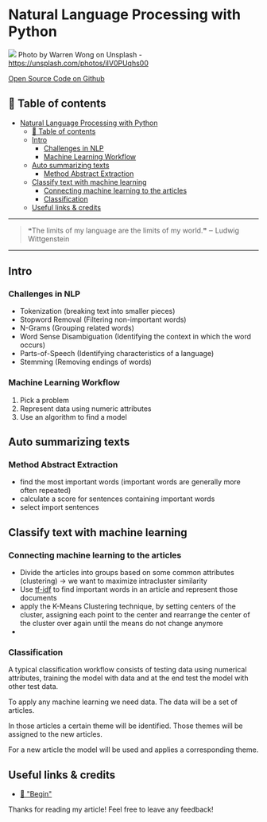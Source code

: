 # Natural Language Processing with Python

[<img src="https://images.unsplash.com/photo-1493492473127-f5b4cafeb0b1?dpr=1&auto=compress,format&fit=crop&w=2551&h=&q=80&cs=tinysrgb&crop=">](
https://unsplash.com/photos/iIV0PUqhs00)
Photo by Warren Wong on Unsplash - https://unsplash.com/photos/iIV0PUqhs00


[Open Source Code on Github](asdfasdf)



## 📄 Table of contents
<!-- TOC -->

- [Natural Language Processing with Python](#natural-language-processing-with-python)
  - [📄 Table of contents](#📄-table-of-contents)
  - [Intro](#intro)
    - [Challenges in NLP](#challenges-in-nlp)
    - [Machine Learning Workflow](#machine-learning-workflow)
  - [Auto summarizing texts](#auto-summarizing-texts)
    - [Method Abstract Extraction](#method-abstract-extraction)
  - [Classify text with machine learning](#classify-text-with-machine-learning)
    - [Connecting machine learning to the articles](#connecting-machine-learning-to-the-articles)
    - [Classification](#classification)
  - [Useful links & credits](#useful-links--credits)

<!-- /TOC -->

---
>❝The limits of my language are the limits of my world.❞
‒ Ludwig Wittgenstein
---

## Intro

### Challenges in NLP

- Tokenization (breaking text into smaller pieces)
- Stopword Removal (Filtering non-important words)
- N-Grams (Grouping related words)
- Word Sense Disambiguation (Identifying the context in which the word occurs)
- Parts-of-Speech (Identifying characteristics of a language)
- Stemming (Removing endings of words)

### Machine Learning Workflow

1. Pick a problem
1. Represent data using numeric attributes
1. Use an algorithm to find a model


## Auto summarizing texts

### Method Abstract Extraction

- find the most important words (important words are generally more often repeated)
- calculate a score for sentences containing important words 
- select import sentences

## Classify text with machine learning

### Connecting machine learning to the articles

- Divide the articles into groups based on some common attributes (clustering) -> we want to maximize intracluster similarity
- Use [tf-idf](https://en.wikipedia.org/wiki/Tf%E2%80%93idf) to find important words in an article and represent those documents 
- apply the K-Means Clustering technique, by setting centers of the cluster, assigning each point to the center and rearrange the center of the cluster over again until the means do not change anymore
- 

### Classification

A typical classification workflow consists of testing data using numerical attributes, training the model with data and at the end test the model with other test data.


To apply any machine learning we need data. The data will be a set of articles. 

In those articles a certain theme will be identified. Those themes will be assigned to the new articles. 

For a new article the model will be used and applies a corresponding theme.





## Useful links & credits
- [📄 "Begin"](afgafgadgads)



Thanks for reading my article! Feel free to leave any feedback! 


<!-- Written by Daniel Deutsch (deudan1010@gmail.com) -->

